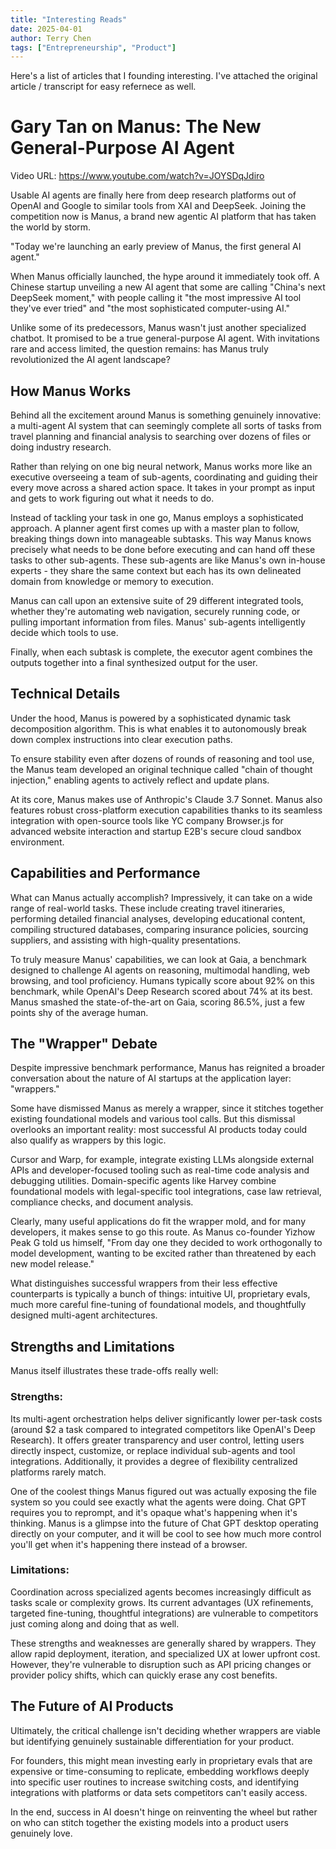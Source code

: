 ```yaml
---
title: "Interesting Reads"
date: 2025-04-01
author: Terry Chen
tags: ["Entrepreneurship", "Product"]
---
```


Here's a list of articles that I founding interesting. I've attached the original article / transcript for easy refernece as well.

# Gary Tan on Manus: The New General-Purpose AI Agent
Video URL: https://www.youtube.com/watch?v=JOYSDqJdiro

Usable AI agents are finally here from deep research platforms out of OpenAI and Google to similar tools from XAI and DeepSeek. Joining the competition now is Manus, a brand new agentic AI platform that has taken the world by storm.

"Today we're launching an early preview of Manus, the first general AI agent."

When Manus officially launched, the hype around it immediately took off. A Chinese startup unveiling a new AI agent that some are calling "China's next DeepSeek moment," with people calling it "the most impressive AI tool they've ever tried" and "the most sophisticated computer-using AI."

Unlike some of its predecessors, Manus wasn't just another specialized chatbot. It promised to be a true general-purpose AI agent. With invitations rare and access limited, the question remains: has Manus truly revolutionized the AI agent landscape?

## How Manus Works

Behind all the excitement around Manus is something genuinely innovative: a multi-agent AI system that can seemingly complete all sorts of tasks from travel planning and financial analysis to searching over dozens of files or doing industry research.

Rather than relying on one big neural network, Manus works more like an executive overseeing a team of sub-agents, coordinating and guiding their every move across a shared action space. It takes in your prompt as input and gets to work figuring out what it needs to do.

Instead of tackling your task in one go, Manus employs a sophisticated approach. A planner agent first comes up with a master plan to follow, breaking things down into manageable subtasks. This way Manus knows precisely what needs to be done before executing and can hand off these tasks to other sub-agents. These sub-agents are like Manus's own in-house experts - they share the same context but each has its own delineated domain from knowledge or memory to execution.

Manus can call upon an extensive suite of 29 different integrated tools, whether they're automating web navigation, securely running code, or pulling important information from files. Manus' sub-agents intelligently decide which tools to use.

Finally, when each subtask is complete, the executor agent combines the outputs together into a final synthesized output for the user.

## Technical Details

Under the hood, Manus is powered by a sophisticated dynamic task decomposition algorithm. This is what enables it to autonomously break down complex instructions into clear execution paths.

To ensure stability even after dozens of rounds of reasoning and tool use, the Manus team developed an original technique called "chain of thought injection," enabling agents to actively reflect and update plans.

At its core, Manus makes use of Anthropic's Claude 3.7 Sonnet. Manus also features robust cross-platform execution capabilities thanks to its seamless integration with open-source tools like YC company Browser.js for advanced website interaction and startup E2B's secure cloud sandbox environment.

## Capabilities and Performance

What can Manus actually accomplish? Impressively, it can take on a wide range of real-world tasks. These include creating travel itineraries, performing detailed financial analyses, developing educational content, compiling structured databases, comparing insurance policies, sourcing suppliers, and assisting with high-quality presentations.

To truly measure Manus' capabilities, we can look at Gaia, a benchmark designed to challenge AI agents on reasoning, multimodal handling, web browsing, and tool proficiency. Humans typically score about 92% on this benchmark, while OpenAI's Deep Research scored about 74% at its best. Manus smashed the state-of-the-art on Gaia, scoring 86.5%, just a few points shy of the average human.

## The "Wrapper" Debate

Despite impressive benchmark performance, Manus has reignited a broader conversation about the nature of AI startups at the application layer: "wrappers."

Some have dismissed Manus as merely a wrapper, since it stitches together existing foundational models and various tool calls. But this dismissal overlooks an important reality: most successful AI products today could also qualify as wrappers by this logic.

Cursor and Warp, for example, integrate existing LLMs alongside external APIs and developer-focused tooling such as real-time code analysis and debugging utilities. Domain-specific agents like Harvey combine foundational models with legal-specific tool integrations, case law retrieval, compliance checks, and document analysis.

Clearly, many useful applications do fit the wrapper mold, and for many developers, it makes sense to go this route. As Manus co-founder Yizhow Peak G told us himself, "From day one they decided to work orthogonally to model development, wanting to be excited rather than threatened by each new model release."

What distinguishes successful wrappers from their less effective counterparts is typically a bunch of things: intuitive UI, proprietary evals, much more careful fine-tuning of foundational models, and thoughtfully designed multi-agent architectures.

## Strengths and Limitations

Manus itself illustrates these trade-offs really well:

### Strengths:

Its multi-agent orchestration helps deliver significantly lower per-task costs (around $2 a task compared to integrated competitors like OpenAI's Deep Research). It offers greater transparency and user control, letting users directly inspect, customize, or replace individual sub-agents and tool integrations. Additionally, it provides a degree of flexibility centralized platforms rarely match.

One of the coolest things Manus figured out was actually exposing the file system so you could see exactly what the agents were doing. Chat GPT requires you to reprompt, and it's opaque what's happening when it's thinking. Manus is a glimpse into the future of Chat GPT desktop operating directly on your computer, and it will be cool to see how much more control you'll get when it's happening there instead of a browser.

### Limitations:

Coordination across specialized agents becomes increasingly difficult as tasks scale or complexity grows. Its current advantages (UX refinements, targeted fine-tuning, thoughtful integrations) are vulnerable to competitors just coming along and doing that as well.

These strengths and weaknesses are generally shared by wrappers. They allow rapid deployment, iteration, and specialized UX at lower upfront cost. However, they're vulnerable to disruption such as API pricing changes or provider policy shifts, which can quickly erase any cost benefits.

## The Future of AI Products

Ultimately, the critical challenge isn't deciding whether wrappers are viable but identifying genuinely sustainable differentiation for your product.

For founders, this might mean investing early in proprietary evals that are expensive or time-consuming to replicate, embedding workflows deeply into specific user routines to increase switching costs, and identifying integrations with platforms or data sets competitors can't easily access.

In the end, success in AI doesn't hinge on reinventing the wheel but rather on who can stitch together the existing models into a product users genuinely love.